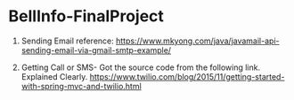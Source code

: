 # BellInfo-FinalProject

1. Sending Email reference:
https://www.mkyong.com/java/javamail-api-sending-email-via-gmail-smtp-example/

2. Getting Call or SMS- Got the source code from the following link. Explained Clearly.
https://www.twilio.com/blog/2015/11/getting-started-with-spring-mvc-and-twilio.html